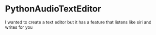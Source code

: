 # PythonAudioTextEditor
I wanted to create a text editor but it has a feature that listens like siri and writes for you
